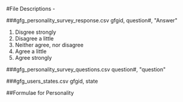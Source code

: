 #File Descriptions - 

###gfg_personality_survey_response.csv
gfgid, question#, "Answer"

1. Disgree strongly
2. Disagree a little
3. Neither agree, nor disagree
4. Agree a little
5. Agree strongly

###gfg_personality_survey_questions.csv
question#, "question"

###gfg_users_states.csv
gfgid, state

##Formulae for Personality

